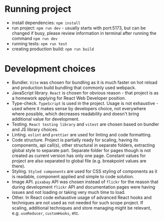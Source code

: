 # Running project

- install dependencies: `npm install`
- run project: `npm run dev` - usually starts with port:5173, but can be changed if busy, please review information in terminal after running the command `npm run dev`
- running tests: `npm run test`
- creating production build: `npm run build`

# Development choices

- Bundler. `Vite` was chosen for bundling as it is much faster on hot reload and production build bundling that commonly used webpack.
- JavaScript library. `React` is chosen for obvious reason - that project is as a homework applying for React Web Developer position.
- Type-check. `TypeScript` is used in the project. Usage is not exhaustive - used where it makes sense by developers choice, not everywhere where possible, which decreases readability and doesn't bring additional value for development.
- Testing. `React testing library` and `vitest` are chosen based on bundler and JS library choices.
- Linting. `eslint` and `prettier` are used for linting and code formatting.
- Code structure. Project is partially ready for scaling, having its components, api call(s), other structural in separate folders, extracting global style to separate part. Separate folder for pages though is not created as current version has only one page. Constant values for project are also separated to global file (e.g. breakpoint values are there).
- Styling. `Styled components` are used for CSS styling of components as it is readable, component applied and simple to code solution.
- Image API. `pixabay` API was chosen instead of `flickr` for the reason that during development `flickr` API and documentation pages were having issues and not loading or taking very much time to load. 
- Other. In React code exhaustive usage of advanced React hooks and techniques are not used as not needed for such scope project. If scaling, additional techniques and store managing might be relevant, e.g. `useReducer`, `customHooks`, etc.

